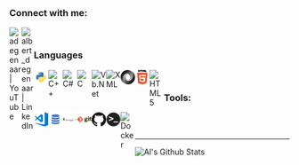 <!--
**adegenaar/adegenaar** is a ✨ _special_ ✨ repository because its `README.md` (this file) appears on your GitHub profile.

### Hi there, I'm Al 👋

## I'm a Husband, Developer, and LARPer!
- 🔭 I’m currently working on designing an API for MuleSoft ...
- 🌱 I’m currently learning CI/CD, Python, Github Actions, PCB Design, consuming random API's (Discord, Twitch, Youtube, etc.) on web in as many languages as possible...
- 👯 I’m looking to collaborate on interfacing hardware to the web (IOT) ...
- 🥅 2020 Goals: To make it to 2021 while contributing more to Open Source projects
- 😄 Pronouns: Don't care, just don't be rude
- ⚡ Fun fact: My beard is currently blue...
-->



<br />

### Connect with me:

[<img align="left" alt="adegenaar | YouTube" width="22px" src="https://cdn.jsdelivr.net/npm/simple-icons@v3/icons/youtube.svg" />][youtube]
[<img align="left" alt="albert_degenaar | LinkedIn" width="22px" src="https://cdn.jsdelivr.net/npm/simple-icons@v3/icons/linkedin.svg" />][linkedin]

<br />

### Languages
<img align="left" alt="Python" width="26px" src="https://raw.githubusercontent.com/github/explore/80688e429a7d4ef2fca1e82350fe8e3517d3494d/topics/python/python.png" />
<img align="left" alt="C++" width="26px" src="https://cdn.jsdelivr.net/npm/programming-languages-logos/src/cpp/cpp.png" />
<img align="left" alt="C#" width="26px" src="https://cdn.jsdelivr.net/npm/programming-languages-logos/src/csharp/csharp.png" />
<img align="left" alt="C" width="26px" src="https://cdn.jsdelivr.net/npm/programming-languages-logos/src/c/c.png" />
<img align="left" alt="Vb.Net" width="26px" src="https://img.favpng.com/18/15/3/visual-basic-net-net-framework-asp-net-png-favpng-UiiCB8jn01B0ARKbJB9A2fwLp.jpg" />
<img align="left" alt="XML" width="26px" src="https://img.favpng.com/20/17/20/text-brand-logo-png-favpng-huSzx58izqRTwKqe4X1BDMi8D.jpg" />
<img align="left" alt="JSon" width="26px"src="https://raw.githubusercontent.com/github/explore/e94815998e4e0713912fed477a1f346ec04c3da2/topics/json/json.png" />
<img align="left" alt="HTML5" width="26px" src="https://raw.githubusercontent.com/github/explore/80688e429a7d4ef2fca1e82350fe8e3517d3494d/topics/html/html.png" />
<img align="left" alt="HTML5" width="26px" src="https://img.favpng.com/5/15/13/powershell-scripting-language-active-directory-sharepoint-user-png-favpng-1yX12tqKGkvQYGsGVGCv0c8j9.jpg" />

<br />

### Tools:
<img align="left" alt="Visual Studio Code" width="26px" src="https://raw.githubusercontent.com/github/explore/80688e429a7d4ef2fca1e82350fe8e3517d3494d/topics/visual-studio-code/visual-studio-code.png" />
<img align="left" alt="SQL" width="26px" src="https://raw.githubusercontent.com/github/explore/80688e429a7d4ef2fca1e82350fe8e3517d3494d/topics/sql/sql.png" />
<img align="left" alt="MongoDB" width="26px" src="https://raw.githubusercontent.com/github/explore/80688e429a7d4ef2fca1e82350fe8e3517d3494d/topics/mongodb/mongodb.png" />
<img align="left" alt="Git" width="26px" src="https://raw.githubusercontent.com/github/explore/80688e429a7d4ef2fca1e82350fe8e3517d3494d/topics/git/git.png" />
<img align="left" alt="GitHub" width="26px" src="https://raw.githubusercontent.com/github/explore/78df643247d429f6cc873026c0622819ad797942/topics/github/github.png" />
<img align="left" alt="Terminal" width="26px" src="https://raw.githubusercontent.com/github/explore/80688e429a7d4ef2fca1e82350fe8e3517d3494d/topics/terminal/terminal.png" />
<img align="left" alt="Docker" width="26px" src="https://www.docker.com/sites/default/files/social/docker_facebook_share.png" />

<br />
<br />
<!--
---
-->

<!-- ### 📺 Latest YouTube Videos -->
<!-- YOUTUBE:START -->
<!-- YOUTUBE:END -->

<!--
---
-->
<!--### 📕 Latest Blog Posts -->
<!-- BLOG-POST-LIST:START -->
<!-- BLOG-POST-LIST:END -->

---

<img align="left" alt="Al's Github Stats" src="https://github-readme-stats.vercel.app/api?username=adegenaar&show_icons=true&hide_border=true" />


[youtube]: https://youtube.com/adegenaar
[linkedin]: https://www.linkedin.com/in/AlbertDegenaar
